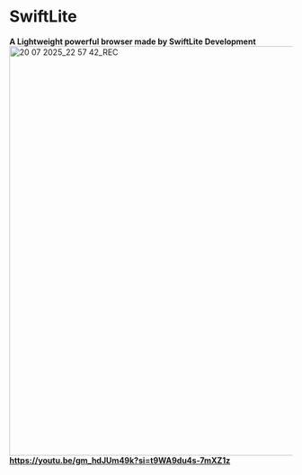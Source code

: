 # SwiftLite
**A Lightweight powerful browser made by SwiftLite Development**
<img width="1024" height="728" alt="20 07 2025_22 57 42_REC" src="https://github.com/user-attachments/assets/5f9d50c2-0a47-49b8-a324-d4662c269d04" />
**https://youtu.be/gm_hdJUm49k?si=t9WA9du4s-7mXZ1z**
